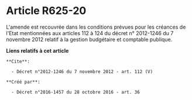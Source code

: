 # Article R625-20

L'amende est recouvrée dans les conditions prévues pour les créances de l'Etat mentionnées aux articles 112 à 124 du décret
n° 2012-1246 du 7 novembre 2012 relatif à la gestion budgétaire et comptable publique.

**Liens relatifs à cet article**

	**Cite**:

	  - Décret n°2012-1246 du 7 novembre 2012 - art. 112 (V)

	**Créé par**:

	  - Décret n°2016-1457 du 28 octobre 2016 - art. 36
